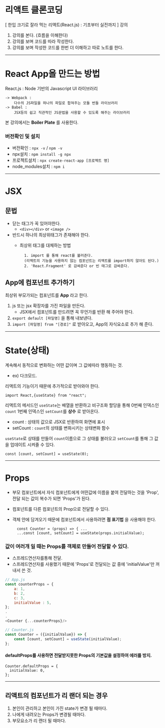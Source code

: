 # 리액트 클론코딩
[ 한입 크기로 잘라 먹는 리액트(React.js) : 기초부터 실전까지 ] 강의

1. 강의를 본다. (흐름을 이해한다)
2. 강의를 보며 코드를 따라 작성한다.
3. 강의를 보며 작성한 코드를 한번 더 이해하고 따로 노트를 한다.
---
# React App을 만드는 방법
React.js : Node 기반의 Javascript UI 라이브러리

    -> Webpack :
        다수의 JS파일을 하나의 파일로 합쳐주는 모듈 번들 라이브러리
    -> Babel : 
        JSX등의 쉽고 직관적인 JS문법을 사용할 수 있도록 해주는 라이브러리
본 강의에서는 **Boiler Plate** 를 사용한다.

### 버전확인 및 설치
- 버전확인 : ```npx -v``` / ```npm -v```
- npx설치 : ```npm install -g npx```  
- 프로젝트설치 : ```npx create-react-app [프로젝트 명]```
- node_modules설치 : ```npm i```
---
# JSX
## 문법
- 닫는 태그가 꼭 있어야한다.
    - ```<div></div>``` or ```<image />```
- 반드시 하나의 최상위태그가 존재해야 한다.
    - 최상위 태그를 대체하는 방법
            
            1. import 를 통해 react를 불러준다. 
            (리액트의 기능을 사용하지 않는 컴포넌트는 리액트를 import하지 않아도 된다.)
            2. 'React.Fragment' 로 감싸준다 or 빈 태그로 감싸준다.
## App에 컴포넌트 추가하기
최상위 부모가되는 컴포넌트를 **App** 라고 한다.
1. js 또는 jsx 확장자를 가진 파일을 만든다.
    - JSX에서 컴포넌트를 만드려면 꼭 무언가를 반환 해 주어야 한다.  
2. ```export default [파일명]``` 을 통해 내보낸다.
3. ```import [파일명] from "[경로]"``` 로 받아오고, App의 자식요소로 추가 해 준다.
---
# State(상태)
계속해서 동적으로 변화하는 어떤 값이며 그 값에따라 행동하는 것.
- ex) 다크모드.  

리액트의 기능이기 때문에 추가적으로 받아와야 한다.

    import React,{useState} from "react";

리액트의 메서드인 ```useState```는 배열을 반환하고 비구조화 할당을 통해 0번째 인덱스인 ```count``` 1번째 인덱스인 ```setCount```를 **상수** 로 받아온다.  
- count : 상태의 값으로 JSX로 반환하여 화면에 표시
- setCount : ```count```의 상태를 변화시키는 상태변화 함수

```useState```로 상태를 만들어 ```count```이름으로 그 상태를 불러오고 ```setCount```를 통해 그 값을 업데이트 시켜줄 수 있다.


    const [count, setCount] = useState(0);
    
---
# Props
- 부모 컴포넌트에서 자식 컴포넌트에게 어떤값에 이름을 붙여 전달하는 것을 'Prop', 전달 되는 값이 복수가 되면 'Props'가 된다.  
- 컴포넌트를 다른 컴포넌트의 Prop으로 전달할 수 있다.  
- 객체 안에 담겨오기 때문에 컴포넌트에서 사용하려면 **점 표기법** 을 사용해야 한다.

        const Counter = (props) => { ...
        ...const [count, setCount] = useState(props.initialValue);
### 값이 여러개 일 때는 Props를 객체로 만들어 전달할 수 있다.
- 스프레드연산자를통해 전달.
- 스프레드연산자를 사용했기 때문에 'Props'로 전달되는 값 중에 'initialValue'만 꺼내서 쓴 것.
```javascript
// App.js
const counterProps = {
    a: 1,
    b: 2,
    c: 3,
    initialValue : 5,
};
.
.
<Counter {...counterProps}/>

// Counter.js
const Counter = ({initialValue}) => {
    const [count, setCount] = useState(initialValue);
};
```
#### defaultProps를 사용하면 전달받지못한 Props의 기본값을 설정하여 에러를 방지.
    Counter.defaultProps = {
      initialValue: 0,
    };
---
## 리액트의 컴포넌트가 리 랜더 되는 경우 
1. 본인이 관리하고 본인이 가진 state가 변경 될 때마다.
2. 나에게 내려오는 Props가 변경될 때마다.
3. 부모요소가 리 랜더 될 때마다.